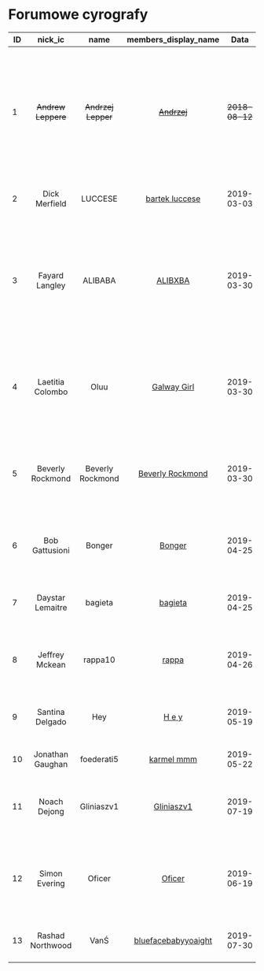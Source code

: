 # Forumowe cyrografy

| ID | nick_ic | name | members_display_name | Data | Poręczyciel | Poręczenie | Obowiązki |
|----|:-------:|:----:|:--------------------:|:----:|:-----------:|:----------:|:----------|
| 1 | ~~Andrew Leppere~~ | ~~Andrzej Lepper~~ | ~~[Andrzej](https://mrucznik-rp.pl/user/287-andrzej/)~~ | ~~2018-08-12~~ | ~~Mia Montoya ([mija](https://mrucznik-rp.pl/user/2750-mija/))~~ | ~~[IMG](https://i.imgur.com/X31UjHq.png) - [PW](https://mrucznik-rp.pl/index.php?app=members&module=messaging&section=view&do=showConversation&topicID=157486)~~ | ~~prowadzenie stacji radiowej, tworzenie zestawień przebojów, kontynuacja gazety "Śledź", tworzenie artykułów politycznych, okazjonalne tworzenie filmików~~ |
| 2 | Dick Merfield | LUCCESE | [bartek luccese](https://mrucznik-rp.pl/user/347-bartek-luccese/) | 2019-03-03 | ZATRUTY ([ZATRUTY](https://mrucznik-rp.pl/user/15589-zatruty/)) | [IMG](https://i.imgur.com/3D0VBYM.png) - [PW](https://mrucznik-rp.pl/index.php?app=members&module=messaging&section=view&do=showConversation&topicID=173878&st=0#msg901420) | kreowanie rozgrywki oraz tworzenie organizacji |
| 3 | Fayard Langley | ALIBABA | [ALIBXBA](https://mrucznik-rp.pl/user/234-alibxba/) | 2019-03-30 | JJean ([JJean](https://mrucznik-rp.pl/user/911-jjean/)) | [IMG](https://imgur.com/a/KIj9hou) - [PW](https://mrucznik-rp.pl/index.php?app=members&module=messaging&section=view&do=showConversation&topicID=175779&st=0#msg910238) | tworzenie rozgrywki organizacjom przestępczym oraz porządkowym, dokumentowanie swojej działaności w postaci zdjęć z rozgrywki w tematach do tego przeznaczonych |
| 4 | Laetitia Colombo | Oluu | [Galway Girl](https://mrucznik-rp.pl/user/10380-galway-girl/) | 2019-03-30 | MAciej123 ([mckk](https://mrucznik-rp.pl/user/1726-mckk/)) | [IMG](https://imgur.com/a/I4fy36T) - [PW](https://mrucznik-rp.pl/index.php?app=members&module=messaging&section=view&do=showConversation&topicID=175778&st=0#msg910257) | organizacja wydarzeń na serwerze, prowadzenie różnego rodzaju turniejów, utworzenie własnej partii oraz jej rozwój |
| 5 | Beverly Rockmond | Beverly Rockmond | [Beverly Rockmond](https://mrucznik-rp.pl/user/14628-beverly-rockmond/) | 2019-03-30 | KobaltowyEryk ([KobaltowyEryk](https://mrucznik-rp.pl/user/301-kobaltowyeryk/)) | [IMG](https://imgur.com/a/ME0HWSA) - [PW](https://mrucznik-rp.pl/index.php?app=members&module=messaging&section=view&do=showConversation&topicID=175776&st=0#msg910301) | prowadzenie biografii postaci, praca w wydziale kryminalistycznym oraz jego rozwój, aktywne dokumentowanie działaności frakcji
| 6 | Bob Gattusioni | Bonger | [Bonger](https://mrucznik-rp.pl/user/453-bonger/) | 2019-04-25 | Marcepan Marks ([Marcepan Marks](https://mrucznik-rp.pl/user/2092-marcepan-marks/)) | [IMG](https://mrucznik-rp.pl/user/2092-marcepan-marks/) - [PW](https://mrucznik-rp.pl/user/2092-marcepan-marks/) | ścisła współpraca z komisją organizacyjną na rzecz rozowju półświatka przestępczego
| 7 | Daystar Lemaitre | bagieta | [bagieta](https://mrucznik-rp.pl/user/769-bagieta/) | 2019-04-25 | Marcepan Marks ([Marcepan Marks](https://mrucznik-rp.pl/user/2092-marcepan-marks/)) | [IMG](https://mrucznik-rp.pl/user/2092-marcepan-marks/) - [PW](https://mrucznik-rp.pl/user/2092-marcepan-marks/) | rozwój organizacji przestępczych pod czujnym okiem komisji organizacyjnej
| 8 | Jeffrey Mckean | rappa10 | [rappa](https://mrucznik-rp.pl/user/16099-rappa/) | 2019-04-26 | lessi1926 ([lil wojtuś](https://mrucznik-rp.pl/user/12674-lil-wojtu%C5%9B/)) | [IMG](https://i.imgur.com/DENdQet.png) - [PW](https://mrucznik-rp.pl/index.php?app=members&module=messaging&section=view&do=showConversation&topicID=177413&st=0#msg917034) | rozwój serwera poprzez aktywne dodawanie kontentu w działach organizacji | 
| 9 | Santina Delgado | Hey | [H e y](https://mrucznik-rp.pl/user/4336-h-e-y/) | 2019-05-19 | young nigga ([plazowicz](https://mrucznik-rp.pl/user/7600-plazowicz/)) | [IMG](https://i.imgur.com/Yw2azzM.png) - [PW](https://mrucznik-rp.pl/index.php?app=members&module=messaging&section=view&do=showConversation&topicID=177705&st=0#msg918687) | współpraca z Komisją ds. Ulepszeń przy tworzeniu interiorów | 
| 10 | Jonathan Gaughan | foederati5 | [karmel mmm](https://mrucznik-rp.pl/user/2428-kotgio/) | 2019-05-22 | skTom ([skTom](https://mrucznik-rp.pl/user/41-sktom/)) | [IMG](https://i.imgur.com/Cvfdj5w.png) - [PW](https://mrucznik-rp.pl/index.php?app=members&module=messaging&section=view&do=showConversation&topicID=178249&st=0#msg921566) | prowadzenie oraz rozwój małych projektów IC | 
| 11 | Noach Dejong | Gliniaszv1 | [Gliniaszv1](https://mrucznik-rp.pl/user/3703-gliniaszv1/) | 2019-07-19 | [steelymcbim](https://mrucznik-rp.pl/user/19157-steelymcbim/) | [IMG](https://i.imgur.com/w5H7PtW.png) - [PW](https://mrucznik-rp.pl/index.php?app=members&module=messaging&section=view&do=showConversation&topicID=180072&st=0#msg929790) | Nakręcanie rozgrywki na serwerze, pokazywanie graczom nowej drogi gry |
| 12 | Simon Evering | Oficer | [Oficer](https://mrucznik-rp.pl/user/98-oficer/) | 2019-06-19 | [Matthew](https://mrucznik-rp.pl/user/1528-matthew/) | [IMG](https://i.imgur.com/FmlGiD6.png) - [PW](https://mrucznik-rp.pl/index.php?app=members&module=messaging&section=view&do=showConversation&topicID=178763&st=0#msg924034) | Aktywny udział w dyskusjach na temat odbudowy serwera, zachęcanie nowycg graczy do odwiedzenia serwera |
| 13 | Rashad Northwood | VanŚ | [bluefacebabyyoaight](https://mrucznik-rp.pl/user/12246-bluefacebabyyoaight/) | 2019-07-30 | [Rodem](https://mrucznik-rp.pl/user/16100-rodem/) | [IMG](https://imgur.com/a/0psrZ20) - [PW](https://mrucznik-rp.pl/index.php?app=members&module=messaging&section=view&do=showConversation&topicID=180648&st=0#msg932688) | Organizacja rozgrywki w półświtku przestępczym |
